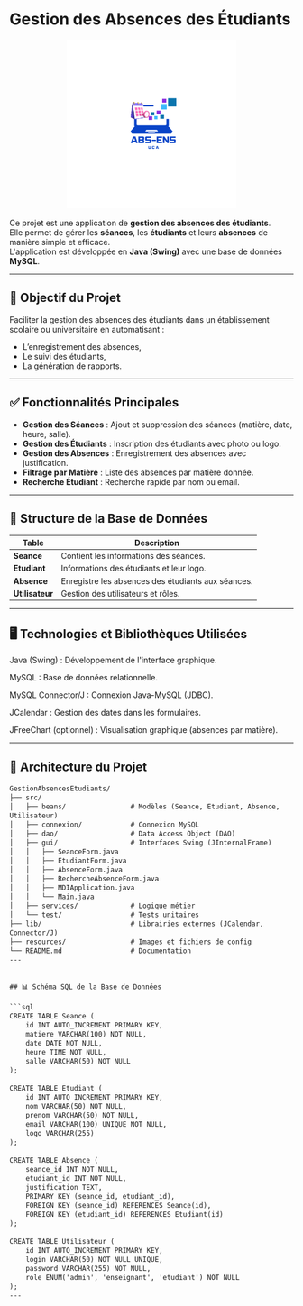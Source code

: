 # Gestion des Absences des Étudiants

<p align="center">
  <img src="Gestion%20ABS.png" alt="Logo de l'application" width="300">
</p>

Ce projet est une application de **gestion des absences des étudiants**.  
Elle permet de gérer les **séances**, les **étudiants** et leurs **absences** de manière simple et efficace.  
L'application est développée en **Java (Swing)** avec une base de données **MySQL**.

---

## 🎯 Objectif du Projet

Faciliter la gestion des absences des étudiants dans un établissement scolaire ou universitaire en automatisant :
- L’enregistrement des absences,
- Le suivi des étudiants,
- La génération de rapports.

---

## ✅ Fonctionnalités Principales
- **Gestion des Séances** : Ajout et suppression des séances (matière, date, heure, salle).
- **Gestion des Étudiants** : Inscription des étudiants avec photo ou logo.
- **Gestion des Absences** : Enregistrement des absences avec justification.
- **Filtrage par Matière** : Liste des absences par matière donnée.
- **Recherche Étudiant** : Recherche rapide par nom ou email.

---

## 📄 Structure de la Base de Données

| Table           | Description                                        |
| --------------- | -------------------------------------------------- |
| **Seance**      | Contient les informations des séances.             |
| **Etudiant**    | Informations des étudiants et leur logo.           |
| **Absence**     | Enregistre les absences des étudiants aux séances. |
| **Utilisateur** | Gestion des utilisateurs et rôles.                 |

---
## 🖥️ Technologies et Bibliothèques Utilisées
Java (Swing) : Développement de l'interface graphique.

MySQL : Base de données relationnelle.

MySQL Connector/J : Connexion Java-MySQL (JDBC).

JCalendar : Gestion des dates dans les formulaires.

JFreeChart (optionnel) : Visualisation graphique (absences par matière).

---
## 🏢 Architecture du Projet
```
GestionAbsencesEtudiants/
├── src/
│   ├── beans/                # Modèles (Seance, Etudiant, Absence, Utilisateur)
│   ├── connexion/            # Connexion MySQL
│   ├── dao/                  # Data Access Object (DAO)
│   ├── gui/                  # Interfaces Swing (JInternalFrame)
│   │   ├── SeanceForm.java
│   │   ├── EtudiantForm.java
│   │   ├── AbsenceForm.java
│   │   ├── RechercheAbsenceForm.java
│   │   ├── MDIApplication.java
│   │   └── Main.java
│   ├── services/             # Logique métier
│   └── test/                 # Tests unitaires
├── lib/                      # Librairies externes (JCalendar, Connector/J)
├── resources/                # Images et fichiers de config
└── README.md                 # Documentation
---


## 📊 Schéma SQL de la Base de Données

```sql
CREATE TABLE Seance (
    id INT AUTO_INCREMENT PRIMARY KEY,
    matiere VARCHAR(100) NOT NULL,
    date DATE NOT NULL,
    heure TIME NOT NULL,
    salle VARCHAR(50) NOT NULL
);

CREATE TABLE Etudiant (
    id INT AUTO_INCREMENT PRIMARY KEY,
    nom VARCHAR(50) NOT NULL,
    prenom VARCHAR(50) NOT NULL,
    email VARCHAR(100) UNIQUE NOT NULL,
    logo VARCHAR(255)
);

CREATE TABLE Absence (
    seance_id INT NOT NULL,
    etudiant_id INT NOT NULL,
    justification TEXT,
    PRIMARY KEY (seance_id, etudiant_id),
    FOREIGN KEY (seance_id) REFERENCES Seance(id),
    FOREIGN KEY (etudiant_id) REFERENCES Etudiant(id)
);

CREATE TABLE Utilisateur (
    id INT AUTO_INCREMENT PRIMARY KEY,
    login VARCHAR(50) NOT NULL UNIQUE,
    password VARCHAR(255) NOT NULL,
    role ENUM('admin', 'enseignant', 'etudiant') NOT NULL
);
---

